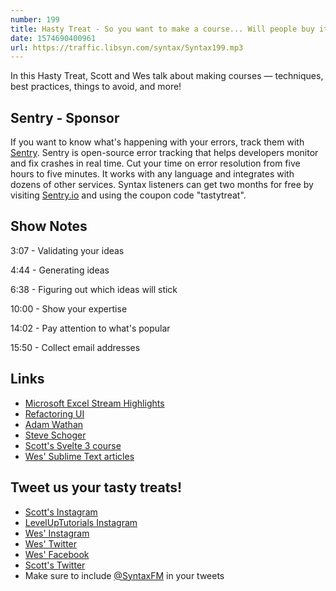 ```yaml
---
number: 199
title: Hasty Treat - So you want to make a course... Will people buy it?
date: 1574690400961
url: https://traffic.libsyn.com/syntax/Syntax199.mp3
---
```


In this Hasty Treat, Scott and Wes talk about making courses — techniques, best practices, things to avoid, and more!

## Sentry - Sponsor
If you want to know what's happening with your errors, track them with [Sentry](https://sentry.io/). Sentry is open-source error tracking that helps developers monitor and fix crashes in real time. Cut your time on error resolution from five hours to five minutes. It works with any language and integrates with dozens of other services. Syntax listeners can get two months for free by visiting [Sentry.io](https://sentry.io/) and using the coupon code "tastytreat".

## Show Notes

3:07 - Validating your ideas 

4:44 - Generating ideas

6:38 - Figuring out which ideas will stick

10:00 - Show your expertise

14:02 - Pay attention to what's popular

15:50 - Collect email addresses

## Links
* [Microsoft Excel Stream Highlights](https://www.youtube.com/watch?v=xubbVvKbUfY)
* [Refactoring UI](https://refactoringui.com/)
* [Adam Wathan](https://twitter.com/adamwathan)
* [Steve Schoger](https://twitter.com/steveschoger)
* [Scott's Svelte 3 course](https://www.leveluptutorials.com/tutorials/svelte-for-beginners)
* [Wes' Sublime Text articles](https://wesbos.com/category/sublime-text/)

## Tweet us your tasty treats!
* [Scott's Instagram](https://www.instagram.com/stolinski/)
* [LevelUpTutorials Instagram](https://www.instagram.com/LevelUpTutorials/)
* [Wes' Instagram](https://www.instagram.com/wesbos/)
* [Wes' Twitter](https://twitter.com/wesbos)
* [Wes' Facebook](https://www.facebook.com/wesbos.developer)
* [Scott's Twitter](https://twitter.com/stolinski)
* Make sure to include [@SyntaxFM](https://twitter.com/SyntaxFM) in your tweets